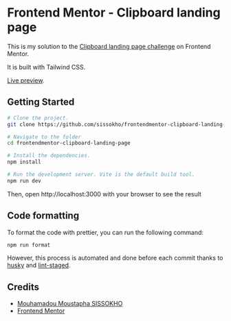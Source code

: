 # Frontend Mentor - Clipboard landing page

This is my solution to the [Clipboard landing page challenge](https://www.frontendmentor.io/challenges/clipboard-landing-page-5cc9bccd6c4c91111378ecb9) on Frontend Mentor.

It is built with Tailwind CSS.

[Live preview](https://sissokho.github.io/frontendmentor-clipboard-landing-page/).

## Getting Started

```bash
# Clone the project.
git clone https://github.com/sissokho/frontendmentor-clipboard-landing-page.gitc

# Navigate to the folder
cd frontendmentor-clipboard-landing-page

# Install the dependencies.
npm install

# Run the development server. Vite is the default build tool.
npm run dev
```

Then, open http://localhost:3000 with your browser to see the result

## Code formatting

To format the code with prettier, you can run the following command:

```bash
npm run format
```

However, this process is automated and done before each commit thanks to [husky](https://typicode.github.io/husky/) and [lint-staged](https://github.com/okonet/lint-staged).

## Credits

-   [Mouhamadou Moustapha SISSOKHO](https://github.com/sissokho)
-   [Frontend Mentor](https://www.frontendmentor.io/)
